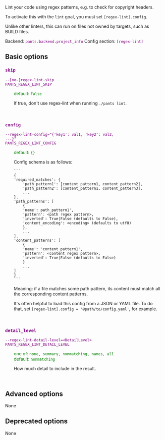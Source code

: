 
Lint your code using regex patterns, e.g. to check for copyright headers.

To activate this with the `lint` goal, you must set `[regex-lint].config`.

Unlike other linters, this can run on files not owned by targets, such as BUILD files.

Backend: <span style="color: purple"><code>pants.backend.project_info</code></span>
Config section: <span style="color: purple"><code>[regex-lint]</code></span>

## Basic options

<div style="color: purple">

### `skip`

  <code>--[no-]regex-lint-skip</code><br>
  <code>PANTS_REGEX_LINT_SKIP</code><br>
</div>
<div style="padding-left: 2em;">
<span style="color: green">default: <code>False</code></span>

<br>

If true, don't use regex-lint when running `./pants lint`.
</div>
<br>

<div style="color: purple">

### `config`

  <code>--regex-lint-config=&quot;{'key1': val1, 'key2': val2, ...}&quot;</code><br>
  <code>PANTS_REGEX_LINT_CONFIG</code><br>
</div>
<div style="padding-left: 2em;">
<span style="color: green">default: <code>{}</code></span>

<br>

Config schema is as follows:

    ```
    {
    'required_matches': {
        'path_pattern1': [content_pattern1, content_pattern2],
        'path_pattern2': [content_pattern1, content_pattern3],
        ...
    },
    'path_patterns': [
        {
        'name': path_pattern1',
        'pattern': <path regex pattern>,
        'inverted': True|False (defaults to False),
        'content_encoding': <encoding> (defaults to utf8)
        },
        ...
    ],
    'content_patterns': [
        {
        'name': 'content_pattern1',
        'pattern': <content regex pattern>,
        'inverted': True|False (defaults to False)
        }
        ...
    ]
    }
    ```

Meaning: if a file matches some path pattern, its content must match all the corresponding content patterns.

It's often helpful to load this config from a JSON or YAML file. To do that, set `[regex-lint].config = '@path/to/config.yaml'`, for example.
</div>
<br>

<div style="color: purple">

### `detail_level`

  <code>--regex-lint-detail-level=&lt;DetailLevel&gt;</code><br>
  <code>PANTS_REGEX_LINT_DETAIL_LEVEL</code><br>
</div>
<div style="padding-left: 2em;">
<span style="color: green">one of: <code>none, summary, nonmatching, names, all</code></span><br>
<span style="color: green">default: <code>nonmatching</code></span>

<br>

How much detail to include in the result.
</div>
<br>


## Advanced options

None

## Deprecated options

None


